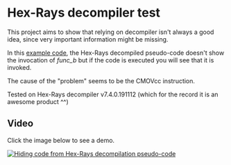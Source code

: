# Hex-Rays decompiler test

This project aims to show that relying on decompiler isn't always a good idea, since very important information might be missing.

In this <a href="https://github.com/enkomio/Misc/tree/master/Hex-Rays/main.asm">example code</a>, the Hex-Rays decompiled pseudo-code doesn't show the invocation of <i>func_b</i> but if the code is executed you will see that it is invoked.

The cause of the "problem" seems to be the CMOVcc instruction.

Tested on Hex-Rays decompiler v7.4.0.191112 (which for the record it is an awesome product ^^)

## Video

Click the image below to see a demo.

[![Hiding code from Hex-Rays decompilation pseudo-code](http://i3.ytimg.com/vi/LzDaOTOJkVU/hqdefault.jpg)](https://www.youtube.com/watch?v=LzDaOTOJkVU)

